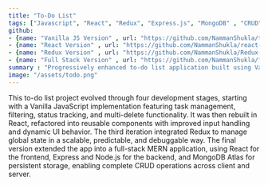 ```yaml
---
title: "To-Do List"
tags: ["Javascript", "React", "Redux", "Express.js", "MongoDB" , "CRUD"]
github: 
- {name: "Vanilla JS Version" , url: "https://github.com/NammanShukla/todo-list"}
- {name: "React Version" , url: "https://github.com/NammanShukla/react-to-do"}
- {name: "Redux Version" , url: "https://github.com/NammanShukla/Redux-todo"}
- {name: "Full Stack Version" , url: "https://github.com/NammanShukla/fs-todo"}
summary : "Progressively enhanced to-do list application built using Vanilla JS, React, Redux, and finally extended to a full-stack MERN app with full CRUD functionality."
image: "/assets/todo.png"
---
```


This to-do list project evolved through four development stages, starting with a Vanilla JavaScript implementation featuring task management, filtering, status tracking, and multi-delete functionality. It was then rebuilt in React, refactored into reusable components with improved input handling and dynamic UI behavior. The third iteration integrated Redux to manage global state in a scalable, predictable, and debuggable way. The final version extended the app into a full-stack MERN application, using React for the frontend, Express and Node.js for the backend, and MongoDB Atlas for persistent storage, enabling complete CRUD operations across client and server.